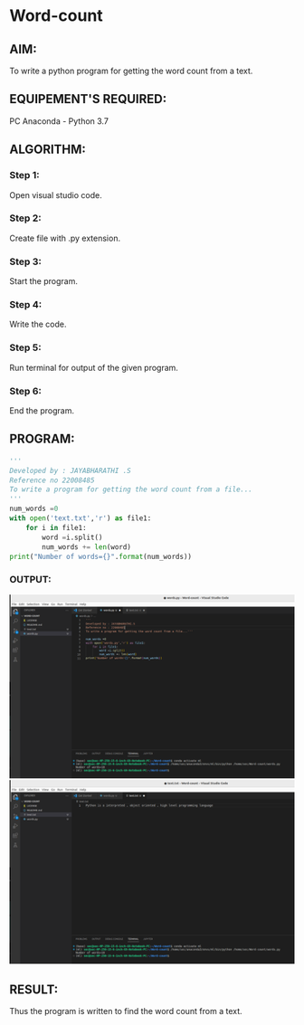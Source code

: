 # Word-count

## AIM:

To write a python program for getting the word count from a text.

## EQUIPEMENT'S REQUIRED: 

PC
Anaconda - Python 3.7

## ALGORITHM: 

### Step 1:
Open visual studio code.

### Step 2: 
 Create file with .py extension.

### Step 3: 
Start the program.

### Step 4:  
Write the code.

### Step 5: 
Run terminal for output of the given program.

### Step 6: 
End the program.

## PROGRAM:
```python
'''
Developed by : JAYABHARATHI .S
Reference no 22008485
To write a program for getting the word count from a file...
'''
num_words =0
with open('text.txt','r') as file1:
    for i in file1:
        word =i.split()
        num_words += len(word)
print("Number of words={}".format(num_words))

```

### OUTPUT:
![](./word1.png)
![](./word2.png)

## RESULT:
Thus the program is written to find the word count from a text.
